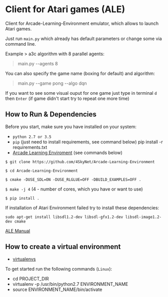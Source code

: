 # Client for Atari games (ALE)
 
 Client for Arcade-Learning-Environment emulator, which allows to launch Atari games.
 
 Just run `main.py` which already has default parameters
 or change some via command line.
 
 Example > a3c algorithm with 8 parallel agents:
 > main.py --agents 8
 
 You can also specify the game name (boxing for default) and algorithm:
 > main.py --game pong --algo dqn
 
 If you want to see some visual ouput for one game just type in terminal `d` then `Enter`
 (if game didn't start try to repeat one more time)
 
## How to Run & Dependencies

Before you start, make sure you have installed on your system:

- `python 2.7 or 3.5`
- `pip` (just need to install requirements, see command below)
    pip install -r requirements.txt
- [Arcade Learning Enviroment](https://github.com/4SkyNet/Arcade-Learning-Environment) (see commands below)

`$ git clone https://github.com/4SkyNet/Arcade-Learning-Environment`

`$ cd Arcade-Learning-Environment`

`$ cmake -DUSE_SDL=ON -DUSE_RLGLUE=OFF -DBUILD_EXAMPLES=OFF .`

`$ make -j 4` (4 - number of cores, which you have or want to use)
	
`$ pip install .`

If installation of Atari Environment failed try to install these dependencies:

`sudo apt-get install libsdl1.2-dev libsdl-gfx1.2-dev libsdl-image1.2-dev cmake`

[ALE Manual](https://github.com/mgbellemare/Arcade-Learning-Environment/blob/master/doc/manual/manual.pdf)


## How to create a virtual environment

- [virtualenvs](http://docs.python-guide.org/en/latest/dev/virtualenvs/#virtualenvironments-ref)

To get started run the following commands (`Linux`):

- cd PROJECT_DIR
- virtualenv -p /usr/bin/python2.7 ENVIRONMENT_NAME
- source ENVIRONMENT_NAME/bin/activate